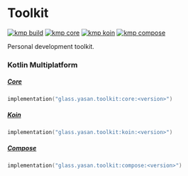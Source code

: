 # Toolkit

[![kmp build](https://img.shields.io/github/actions/workflow/status/yasanglass/toolkit/build.yml?label=kmp%20build)](https://github.com/yasanglass/toolkit/actions/workflows/build.yml)
[![kmp core](https://img.shields.io/maven-central/v/glass.yasan.toolkit/core?label=kmp%20core)](https://central.sonatype.com/artifact/glass.yasan.toolkit/core)
[![kmp koin](https://img.shields.io/maven-central/v/glass.yasan.toolkit/koin?label=kmp%20koin)](https://central.sonatype.com/artifact/glass.yasan.toolkit/koin)
[![kmp compose](https://img.shields.io/maven-central/v/glass.yasan.toolkit/compose?label=kmp%20compose)](https://central.sonatype.com/artifact/glass.yasan.toolkit/compose)

Personal development toolkit.

### Kotlin Multiplatform

##### [Core](https://github.com/yasanglass/toolkit/tree/main/kotlin-multiplatform/core)

```kotlin
implementation("glass.yasan.toolkit:core:<version>")
```

##### [Koin](https://github.com/yasanglass/toolkit/tree/main/kotlin-multiplatform/koin)

```kotlin
implementation("glass.yasan.toolkit:koin:<version>")
```

##### [Compose](https://github.com/yasanglass/toolkit/tree/main/kotlin-multiplatform/compose)

```kotlin
implementation("glass.yasan.toolkit:compose:<version>")
```
